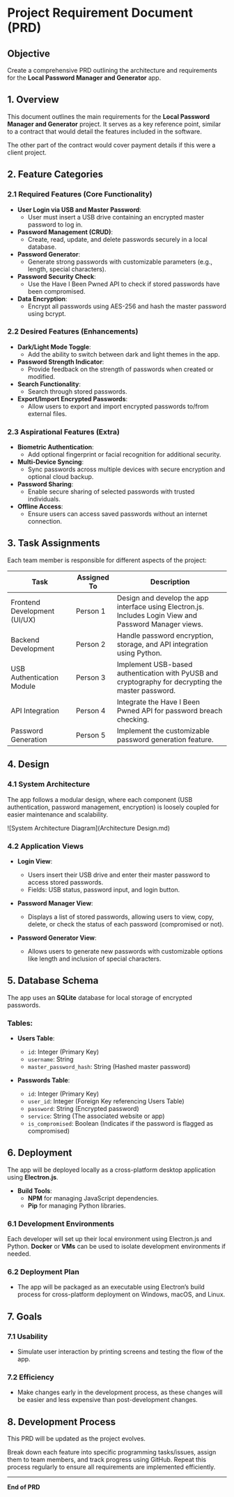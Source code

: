 # Project Requirement Document (PRD)

## Objective
Create a comprehensive PRD outlining the architecture and requirements for the **Local Password Manager and Generator** app.

## 1. Overview

This document outlines the main requirements for the **Local Password Manager and Generator** project. It serves as a key reference point, similar to a contract that would detail the features included in the software. 

The other part of the contract would cover payment details if this were a client project.

## 2. Feature Categories

### 2.1 Required Features (Core Functionality)
- **User Login via USB and Master Password**:
  - User must insert a USB drive containing an encrypted master password to log in.
- **Password Management (CRUD)**:
  - Create, read, update, and delete passwords securely in a local database.
- **Password Generator**:
  - Generate strong passwords with customizable parameters (e.g., length, special characters).
- **Password Security Check**:
  - Use the Have I Been Pwned API to check if stored passwords have been compromised.
- **Data Encryption**:
  - Encrypt all passwords using AES-256 and hash the master password using bcrypt.

### 2.2 Desired Features (Enhancements)
- **Dark/Light Mode Toggle**:
  - Add the ability to switch between dark and light themes in the app.
- **Password Strength Indicator**:
  - Provide feedback on the strength of passwords when created or modified.
- **Search Functionality**:
  - Search through stored passwords.
- **Export/Import Encrypted Passwords**:
  - Allow users to export and import encrypted passwords to/from external files.

### 2.3 Aspirational Features (Extra)
- **Biometric Authentication**:
  - Add optional fingerprint or facial recognition for additional security.
- **Multi-Device Syncing**:
  - Sync passwords across multiple devices with secure encryption and optional cloud backup.
- **Password Sharing**:
  - Enable secure sharing of selected passwords with trusted individuals.
- **Offline Access**:
  - Ensure users can access saved passwords without an internet connection.

## 3. Task Assignments
Each team member is responsible for different aspects of the project:

| Task                         | Assigned To | Description                                                                 |
|------------------------------|-------------|-----------------------------------------------------------------------------|
| Frontend Development (UI/UX)  | Person 1    | Design and develop the app interface using Electron.js. Includes Login View and Password Manager views. |
| Backend Development           | Person 2    | Handle password encryption, storage, and API integration using Python.       |
| USB Authentication Module     | Person 3    | Implement USB-based authentication with PyUSB and cryptography for decrypting the master password. |
| API Integration               | Person 4    | Integrate the Have I Been Pwned API for password breach checking.            |
| Password Generation           | Person 5    | Implement the customizable password generation feature.                      |

## 4. Design

### 4.1 System Architecture
The app follows a modular design, where each component (USB authentication, password management, encryption) is loosely coupled for easier maintenance and scalability.

![System Architecture Diagram](Architecture Design.md)

### 4.2 Application Views
- **Login View**:
  - Users insert their USB drive and enter their master password to access stored passwords.
  - Fields: USB status, password input, and login button.
  
- **Password Manager View**:
  - Displays a list of stored passwords, allowing users to view, copy, delete, or check the status of each password (compromised or not).

- **Password Generator View**:
  - Allows users to generate new passwords with customizable options like length and inclusion of special characters.

## 5. Database Schema

The app uses an **SQLite** database for local storage of encrypted passwords.

### Tables:
- **Users Table**:
  - `id`: Integer (Primary Key)
  - `username`: String
  - `master_password_hash`: String (Hashed master password)
  
- **Passwords Table**:
  - `id`: Integer (Primary Key)
  - `user_id`: Integer (Foreign Key referencing Users Table)
  - `password`: String (Encrypted password)
  - `service`: String (The associated website or app)
  - `is_compromised`: Boolean (Indicates if the password is flagged as compromised)

## 6. Deployment
The app will be deployed locally as a cross-platform desktop application using **Electron.js**.

- **Build Tools**:
  - **NPM** for managing JavaScript dependencies.
  - **Pip** for managing Python libraries.

### 6.1 Development Environments
Each developer will set up their local environment using Electron.js and Python. **Docker** or **VMs** can be used to isolate development environments if needed.

### 6.2 Deployment Plan
- The app will be packaged as an executable using Electron’s build process for cross-platform deployment on Windows, macOS, and Linux. 

## 7. Goals

### 7.1 Usability
- Simulate user interaction by printing screens and testing the flow of the app.
  
### 7.2 Efficiency
- Make changes early in the development process, as these changes will be easier and less expensive than post-development changes.

## 8. Development Process

This PRD will be updated as the project evolves. 

Break down each feature into specific programming tasks/issues, assign them to team members, and track progress using GitHub. Repeat this process regularly to ensure all requirements are implemented efficiently.

---

**End of PRD**



